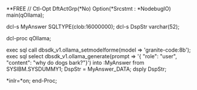 **FREE
//
Ctl-Opt DftActGrp(*No) Option(*Srcstmt : *NodebugIO) main(qOllama);

dcl-s MyAnswer SQLTYPE(clob:16000000);
dcl-s DspStr varchar(52);

dcl-proc qOllama;

  exec sql call dbsdk_v1.ollama_setmodelforme(model => 'granite-code:8b');
  exec sql select dbsdk_v1.ollama_generate(prompt => '{ "role": "user", "content": "why do dogs bark?"}') into :MyAnswer from SYSIBM.SYSDUMMY1;
  DspStr = MyAnswer_DATA;
  dsply DspStr;

  *inlr=*on;
end-Proc;

